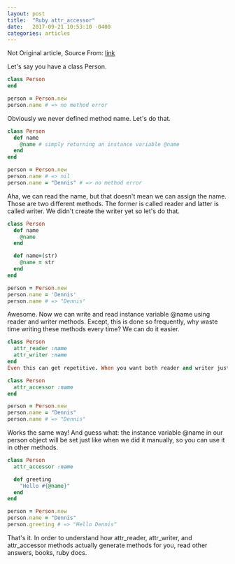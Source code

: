 ```yaml
---
layout: post
title:  "Ruby attr_accessor"
date:   2017-09-21 10:53:10 -0400
categories: articles
---
```


Not Original article, Source From: [link](https://stackoverflow.com/questions/4370960/what-is-attr-accessor-in-ruby)

Let's say you have a class Person.

```ruby
class Person
end

person = Person.new
person.name # => no method error
```
Obviously we never defined method name. Let's do that.

```ruby
class Person
  def name
    @name # simply returning an instance variable @name
  end
end

person = Person.new
person.name # => nil
person.name = "Dennis" # => no method error
```

Aha, we can read the name, but that doesn't mean we can assign the name. Those are two different methods. The former is called reader and latter is called writer. We didn't create the writer yet so let's do that.

```ruby
class Person
  def name
    @name
  end

  def name=(str)
    @name = str
  end
end

person = Person.new
person.name = 'Dennis'
person.name # => "Dennis"
```
Awesome. Now we can write and read instance variable @name using reader and writer methods. Except, this is done so frequently, why waste time writing these methods every time? We can do it easier.

```ruby
class Person
  attr_reader :name
  attr_writer :name
end
Even this can get repetitive. When you want both reader and writer just use accessor!

class Person
  attr_accessor :name
end

person = Person.new
person.name = "Dennis"
person.name # => "Dennis"
```
Works the same way! And guess what: the instance variable @name in our person object will be set just like when we did it manually, so you can use it in other methods.

```ruby
class Person
  attr_accessor :name

  def greeting
    "Hello #{@name}"
  end
end

person = Person.new
person.name = "Dennis"
person.greeting # => "Hello Dennis"
```
That's it. In order to understand how attr_reader, attr_writer, and attr_accessor methods actually generate methods for you, read other answers, books, ruby docs.